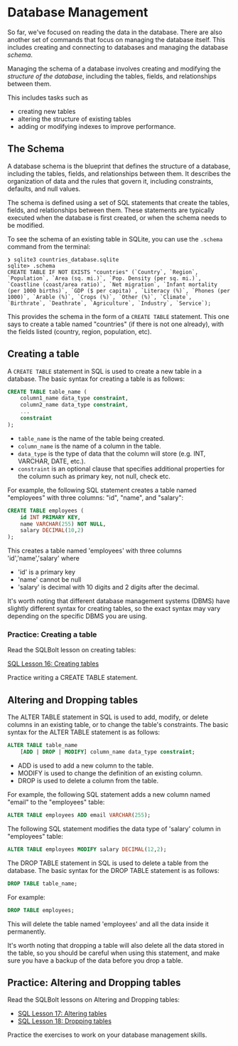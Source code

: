 # Database Management

So far, we've focused on reading the data in the database. There are also
another set of commands that focus on managing the database itself. This
includes creating and connecting to databases and managing the database
_schema_.

Managing the schema of a database involves creating and modifying the _structure 
of the database_, including the tables, fields, and relationships between them. 

This includes tasks such as 
- creating new tables
- altering the structure of existing tables
- adding or modifying indexes to improve performance. 

## The Schema

A database schema is the blueprint that defines the structure of a database, including the tables, fields, and relationships between them. It describes the organization of data and the rules that govern it, including constraints, defaults, and null values.

The schema is defined using a set of SQL statements that create the tables, fields, and relationships between them. These statements are typically executed when the database is first created, or when the schema needs to be modified.

To see the schema of an existing table in SQLite, you can use the `.schema` command from the terminal:

```
❯ sqlite3 countries_database.sqlite
sqlite> .schema
CREATE TABLE IF NOT EXISTS "countries" (`Country`, `Region`, `Population`, `Area (sq. mi.)`, `Pop. Density (per sq. mi.)`, `Coastline (coast/area ratio)`, `Net migration`, `Infant mortality (per 1000 births)`, `GDP ($ per capita)`, `Literacy (%)`, `Phones (per 1000)`, `Arable (%)`, `Crops (%)`, `Other (%)`, `Climate`, `Birthrate`, `Deathrate`, `Agriculture`, `Industry`, `Service`);
```

This provides the schema in the form of a `CREATE TABLE` statement. This one
says to create a table named "countries" (if there is not one already), with the
fields listed (country, region, population, etc).

## Creating a table

A `CREATE TABLE` statement in SQL is used to create a new table in a database. 
The basic syntax for creating a table is as follows:

```sql
CREATE TABLE table_name (
    column1_name data_type constraint,
    column2_name data_type constraint,
    ...
    constraint
);
```

- `table_name` is the name of the table being created.
- `column_name` is the name of a column in the table.
- `data_type` is the type of data that the column will store (e.g. INT, VARCHAR, DATE, etc.).
- `constraint` is an optional clause that specifies additional properties for the column such as primary key, not null, check etc.

For example, the following SQL statement creates a table named "employees" with three columns: "id", "name", and "salary":

```sql
CREATE TABLE employees (
    id INT PRIMARY KEY,
    name VARCHAR(255) NOT NULL,
    salary DECIMAL(10,2)
);
```

This creates a table named 'employees' with three columns 'id','name','salary' where 
- 'id' is a primary key
- 'name' cannot be null
- 'salary' is decimal with 10 digits and 2 digits after the decimal.

It's worth noting that different database management systems (DBMS) have slightly 
different syntax for creating tables, so the exact syntax may vary depending on 
the specific DBMS you are using.

### Practice: Creating a table

Read the SQLBolt lesson on creating tables:

[SQL Lesson 16: Creating tables](https://sqlbolt.com/lesson/creating_tables)

Practice writing a CREATE TABLE statement.

## Altering and Dropping tables

The ALTER TABLE statement in SQL is used to add, modify, or delete columns in an existing table, or to change the table's constraints. The basic syntax for the ALTER TABLE statement is as follows:

```sql
ALTER TABLE table_name
    [ADD | DROP | MODIFY] column_name data_type constraint;
```
- ADD is used to add a new column to the table.
- MODIFY is used to change the definition of an existing column.
- DROP is used to delete a column from the table.

For example, the following SQL statement adds a new column named "email" to the "employees" table:

```sql
ALTER TABLE employees ADD email VARCHAR(255);
```

The following SQL statement modifies the data type of 'salary' column in "employees" table:

```sql
ALTER TABLE employees MODIFY salary DECIMAL(12,2);
```

The DROP TABLE statement in SQL is used to delete a table from the database. The basic syntax for the DROP TABLE statement is as follows:

```sql
DROP TABLE table_name;
```

For example:

```sql
DROP TABLE employees;
```

This will delete the table named 'employees' and all the data inside it permanently.

It's worth noting that dropping a table will also delete all the data stored in the table, so you should be careful when using this statement, and make sure you have a backup of the data before you drop a table.

## Practice: Altering and Dropping tables

Read the SQLBolt lessons on Altering and Dropping tables:
- [SQL Lesson 17: Altering tables](https://sqlbolt.com/lesson/altering_tables)
- [SQL Lesson 18: Dropping tables](https://sqlbolt.com/lesson/dropping_tables)

Practice the exercises to work on your database management skills.

